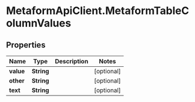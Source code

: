 # MetaformApiClient.MetaformTableColumnValues

## Properties
Name | Type | Description | Notes
------------ | ------------- | ------------- | -------------
**value** | **String** |  | [optional] 
**other** | **String** |  | [optional] 
**text** | **String** |  | [optional] 



